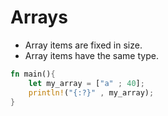 # Arrays

- Array items are fixed in size.
- Array items have the same type.

```rust
fn main(){
    let my_array = ["a" ; 40];
    println!("{:?}" , my_array);
}

```
